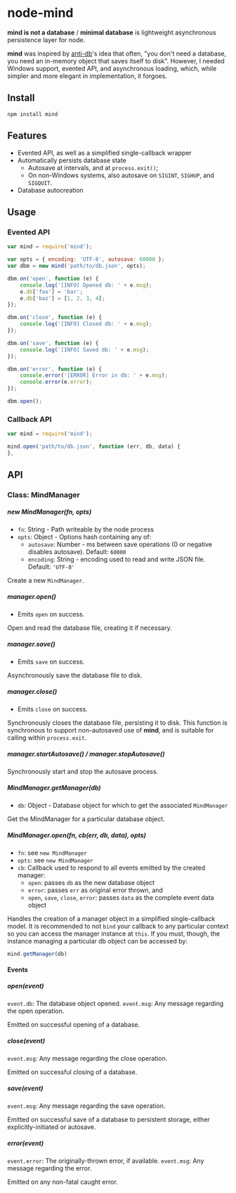 node-mind
=========
**mind is not a database** / **minimal database** is lightweight asynchronous
persistence layer for node.

**mind** was inspired by [anti-db][1]'s idea that often, "you don't need a
database, you need an in-memory object that saves itself to disk". However, I
needed Windows support, evented API, and asynchronous loading, which, while
simpler and more elegant in implementation, it forgoes.

## Install
	npm install mind

## Features
* Evented API, as well as a simplified single-callback wrapper
* Automatically persists database state
	* Autosave at intervals, and at `process.exit()`;
	* On non-Windows systems, also autosave on `SIGINT`, `SIGHUP`, and
	`SIGQUIT`.
* Database autocreation

## Usage

### Evented API
```js
var mind = require('mind');

var opts = { encoding: 'UTF-8', autosave: 60000 };
var dbm = new mind('path/to/db.json', opts);

dbm.on('open', function (e) {
	console.log('[INFO] Opened db: ' + e.msg);
	e.db['foo'] = 'bar';
	e.db['baz'] = [1, 2, 3, 4];
});

dbm.on('close', function (e) {
	console.log('[INFO] Closed db: ' + e.msg);
});

dbm.on('save', function (e) {
	console.log('[INFO] Saved db: ' + e.msg);
});

dbm.on('error', function (e) {
	console.error('[ERROR] Error in db: ' + e.msg);
	console.error(e.error);
});

dbm.open();
```

### Callback API
```js
var mind = require('mind');

mind.open('path/to/db.json', function (err, db, data) {
}, 
```

## API

### Class: MindManager

##### new MindManager(fn, opts)
* `fn`: String - Path writeable by the node process
* `opts`: Object - Options hash containing any of:
	* `autosave`: Number - ms between save operations (0 or negative disables
	autosave). Default: `60000`
	* `encoding`: String - encoding used to read and write JSON file. Default:
	`'UTF-8'`

Create a new `MindManager`.
	
##### manager.open()
* Emits `open` on success.

Open and read the database file, creating it if necessary.

##### manager.save()
* Emits `save` on success.

Asynchronously save the database file to disk.

##### manager.close()
* Emits `close` on success.

Synchronously closes the database file, persisting it to disk. This function
is synchronous to support non-autosaved use of **mind**, and is suitable for
calling within `process.exit`.

##### manager.startAutosave() / manager.stopAutosave()

Synchronously start and stop the autosave process.

##### MindManager.getManager(db)
* `db`: Object - Database object for which to get the associated `MindManager`

Get the MindManager for a particular database object.

##### MindManager.open(fn, cb(err, db, data), opts)
* `fn`: see `new MindManager`
* `opts`: see `new MindManager`
* `cb`: Callback used to respond to all events emitted by the created manager:
	* `open`: passes `db` as the new database object
	* `error`: passes `err` as original error thrown, and 
	* `open`, `save`, `close`, `error`: passes `data` as the complete event data object

Handles the creation of a manager object in a simplified single-callback
model. It is recommended to not `bind` your callback to any particular context
so you can access the manager instance at `this`. If you must, though,
the instance managing a particular db object can be accessed by:

```js
mind.getManager(db)
```


#### Events

##### open(event)
`event.db`: The database object opened.
`event.msg`: Any message regarding the open operation.

Emitted on successful opening of a database.

##### close(event)
`event.msg`: Any message regarding the close operation.

Emitted on successful closing of a database.

##### save(event)
`event.msg`: Any message regarding the save operation.

Emitted on successful save of a database to persistent storage, either
explicitly-initiated or autosave.

##### error(event)
`event.error`: The originally-thrown error, if available.
`event.msg`: Any message regarding the error.

Emitted on any non-fatal caught error.

[1]: http://github.com/dpweb/anti-db











